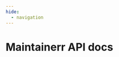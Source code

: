 ```yaml
---
hide:
  - navigation
---
```

# Maintainerr API docs

<swagger-ui src="./openapi-spec/sample.yaml"/>